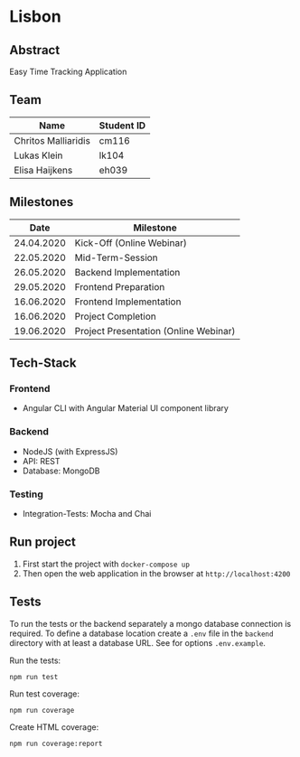 # Lisbon

## Abstract

Easy Time Tracking Application


## Team

| Name                | Student ID |
| ------------------- | ---------- |
| Chritos Malliaridis | cm116      |
| Lukas Klein         | lk104      |
| Elisa Haijkens      | eh039      |


## Milestones

| Date       | Milestone                             |
| ---------- | ------------------------------------- |
| 24.04.2020 | Kick-Off (Online Webinar)             |
| 22.05.2020 | Mid-Term-Session                      |
| 26.05.2020 | Backend Implementation                |
| 29.05.2020 | Frontend Preparation                  |
| 16.06.2020 | Frontend Implementation               |
| 16.06.2020 | Project Completion                    |
| 19.06.2020 | Project Presentation (Online Webinar) |


## Tech-Stack

### Frontend

* Angular CLI with Angular Material UI component library

### Backend

* NodeJS (with ExpressJS)
* API: REST
* Database: MongoDB

### Testing

* Integration-Tests: Mocha and Chai


## Run project

1. First start the project with `docker-compose up`
2. Then open the web application in the browser at `http://localhost:4200`

## Tests

To run the tests or the backend separately a mongo database connection is required. To define a database location create a `.env` file in the `backend` directory with at least a database URL. See for options `.env.example`.

Run the tests:

```
npm run test
```

Run test coverage:

```
npm run coverage
```

Create HTML coverage:

```
npm run coverage:report
```